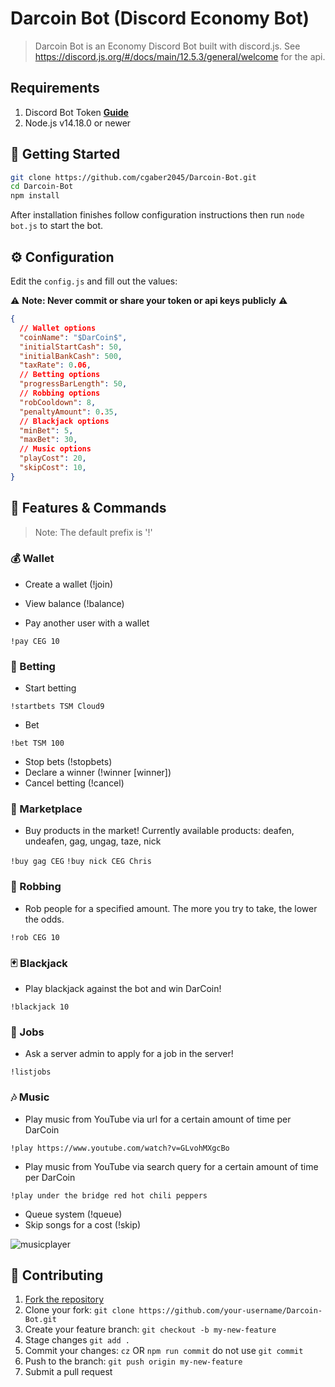 #  Darcoin Bot (Discord Economy Bot)
> Darcoin Bot is an Economy Discord Bot built with discord.js. See https://discord.js.org/#/docs/main/12.5.3/general/welcome for the api.

## Requirements

1. Discord Bot Token **[Guide](https://discordjs.guide/preparations/setting-up-a-bot-application.html#creating-your-bot)**
2. Node.js v14.18.0 or newer

## 🚀 Getting Started

```sh
git clone https://github.com/cgaber2045/Darcoin-Bot.git
cd Darcoin-Bot
npm install
```

After installation finishes follow configuration instructions then run `node bot.js` to start the bot.

## ⚙️ Configuration

Edit the `config.js` and fill out the values:

⚠️ **Note: Never commit or share your token or api keys publicly** ⚠️

```json
{
  // Wallet options
  "coinName": "$DarCoin$",
  "initialStartCash": 50,
  "initialBankCash": 500,
  "taxRate": 0.06,
  // Betting options
  "progressBarLength": 50,
  // Robbing options
  "robCooldown": 8,
  "penaltyAmount": 0.35,
  // Blackjack options
  "minBet": 5,
  "maxBet": 30,
  // Music options
  "playCost": 20,
  "skipCost": 10,
}
```

## 📝 Features & Commands

> Note: The default prefix is '!'

### 💰 Wallet

* Create a wallet (!join)
* View balance (!balance)

* Pay another user with a wallet

`!pay CEG 10`

### 🎲 Betting

* Start betting 

`!startbets TSM Cloud9`

* Bet

`!bet TSM 100`

* Stop bets (!stopbets)
* Declare a winner (!winner \[winner\])
* Cancel betting (!cancel)

### 🏪 Marketplace

* Buy products in the market! Currently available products: deafen, undeafen, gag, ungag, taze, nick

`!buy gag CEG`
`!buy nick CEG Chris`

### 🔫 Robbing

* Rob people for a specified amount. The more you try to take, the lower the odds.

`!rob CEG 10`

### 🃏 Blackjack

* Play blackjack against the bot and win DarCoin!

`!blackjack 10`

### 💼 Jobs

* Ask a server admin to apply for a job in the server!

`!listjobs`

### 🎶 Music

* Play music from YouTube via url for a certain amount of time per DarCoin

`!play https://www.youtube.com/watch?v=GLvohMXgcBo`

* Play music from YouTube via search query for a certain amount of time per DarCoin

`!play under the bridge red hot chili peppers`

* Queue system (!queue)
* Skip songs for a cost (!skip)

![musicplayer](https://i.imgur.com/i5tOAam.png)

## 🤝 Contributing

1. [Fork the repository](https://github.com/cgaber2045/Darcoin-Bot/fork)
2. Clone your fork: `git clone https://github.com/your-username/Darcoin-Bot.git`
3. Create your feature branch: `git checkout -b my-new-feature`
4. Stage changes `git add .`
5. Commit your changes: `cz` OR `npm run commit` do not use `git commit`
6. Push to the branch: `git push origin my-new-feature`
7. Submit a pull request
